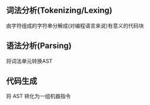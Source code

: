 ## 词法分析(Tokenizing/Lexing)

由字符组成的字符串分解成(对编程语言来说)有意义的代码块

## 语法分析(Parsing)

将词法单元转换AST

## 代码生成

将 AST 转化为一组机器指令